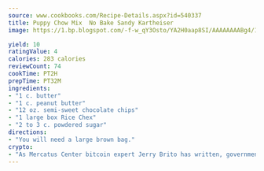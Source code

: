 ```yaml
---
source: www.cookbooks.com/Recipe-Details.aspx?id=540337
title: Puppy Chow Mix  No Bake Sandy Kartheiser  
image: https://1.bp.blogspot.com/-f-w_qY3Osto/YA2H0aap8SI/AAAAAAAABg4/17myAO5s9b8JksYvWDXpYkaDlcY0g6k_gCLcBGAsYHQ/s296/3.png

yield: 10
ratingValue: 4
calories: 283 calories
reviewCount: 74
cookTime: PT2H
prepTime: PT32M
ingredients:
- "1 c. butter"
- "1 c. peanut butter"
- "12 oz. semi-sweet chocolate chips"
- "1 large box Rice Chex"
- "2 to 3 c. powdered sugar"
directions:
- "You will need a large brown bag."
crypto:
- "As Mercatus Center bitcoin expert Jerry Brito has written, government regulation can either be ham-fisted or light to the touch."
---
```

